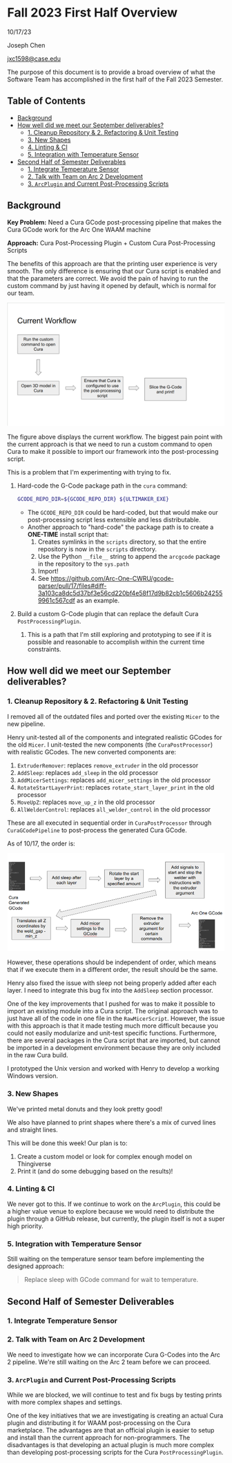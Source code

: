 # Fall 2023 First Half Overview <!-- omit in toc -->

10/17/23

Joseph Chen

jxc1598@case.edu

The purpose of this document is to provide a broad overview of what the Software Team has accomplished in the first half of the Fall 2023 Semester.

## Table of Contents <!-- omit in toc -->

- [Background](#background)
- [How well did we meet our September deliverables?](#how-well-did-we-meet-our-september-deliverables)
  - [1. Cleanup Repository \& 2. Refactoring \& Unit Testing](#1-cleanup-repository--2-refactoring--unit-testing)
  - [3. New Shapes](#3-new-shapes)
  - [4. Linting \& CI](#4-linting--ci)
  - [5. Integration with Temperature Sensor](#5-integration-with-temperature-sensor)
- [Second Half of Semester Deliverables](#second-half-of-semester-deliverables)
  - [1. Integrate Temperature Sensor](#1-integrate-temperature-sensor)
  - [2. Talk with Team on Arc 2 Development](#2-talk-with-team-on-arc-2-development)
  - [3. `ArcPlugin` and Current Post-Processing Scripts](#3-arcplugin-and-current-post-processing-scripts)

## Background

**Key Problem:** Need a Cura GCode post-processing pipeline that makes the Cura GCode work for the Arc One WAAM machine

**Approach:** Cura Post-Processing Plugin + Custom Cura Post-Processing Scripts

The benefits of this approach are that the printing user experience is very smooth. The only difference is ensuring that our Cura script is enabled and that the parameters are correct. We avoid the pain of having to run the custom command by just having it opened by default, which is normal for our team.

![](images/fall2023_workflow.png)

The figure above displays the current workflow. The biggest pain point with the current approach is that we need to run a custom command to open Cura to make it possible to import our framework into the post-processing script.

This is a problem that I'm experimenting with trying to fix.

1. Hard-code the G-Code package path in the `cura` command:

   ```bash
   GCODE_REPO_DIR=${GCODE_REPO_DIR} ${ULTIMAKER_EXE}
   ```

   - The `GCODE_REPO_DIR` could be hard-coded, but that would make our post-processing script less extensible and less distributable.
   - Another approach to "hard-code" the package path is to create a **ONE-TIME** install script that:
     1. Creates symlinks in the `scripts` directory, so that the entire repository is now in the `scripts` directory.
     2. Use the Python `__file__` string to append the `arcgcode` package in the repository to the `sys.path`
     3. Import!
     4. See https://github.com/Arc-One-CWRU/gcode-parser/pull/17/files#diff-3a103ca8dc5d37bf3e56cd220bf4e58f17d9b82cb1c5606b242559961c567cdf as an example.

2. Build a custom G-Code plugin that can replace the default Cura `PostProcessingPlugin`.
   1. This is a path that I'm still exploring and prototyping to see if it is possible and reasonable to accomplish within the current time constraints.

## How well did we meet our September deliverables?

### 1. Cleanup Repository & 2. Refactoring & Unit Testing

I removed all of the outdated files and ported over the existing `Micer` to the new pipeline.

Henry unit-tested all of the components and integrated realistic GCodes for the old `Micer`. I unit-tested the new components (the `CuraPostProcessor`) with realistic GCodes. The new converted components are:

1. `ExtruderRemover`: replaces `remove_extruder` in the old processor
2. `AddSleep`: replaces `add_sleep` in the old processor
3. `AddMicerSettings`: replaces `add_micer_settings` in the old processor
4. `RotateStartLayerPrint`: replaces `rotate_start_layer_print` in the old processor
5. `MoveUpZ`: replaces `move_up_z` in the old processor
6. `AllWelderControl`: replaces `all_welder_control` in the old processor

These are all executed in sequential order in `CuraPostProcessor` through `CuraGCodePipeline` to post-process the generated Cura GCode.

As of 10/17, the order is:

![](images/first_half_pipeline_diagram.png)

However, these operations should be independent of order, which means that if we execute them in a different order, the result should be the same.

Henry also fixed the issue with sleep not being properly added after each layer. I need to integrate this bug fix into the `AddSleep` section processor.

One of the key improvements that I pushed for was to make it possible to import an existing module into a Cura script. The original approach was to just have all of the code in one file in the `RawMicerScript`. However, the issue with this approach is that it made testing much more difficult because you could not easily modularize and unit-test specific functions. Furthermore, there are several packages in the Cura script that are imported, but cannot be imported in a development environment because they are only included in the raw Cura build.

I prototyped the Unix version and worked with Henry to develop a working Windows version.

### 3. New Shapes

We've printed metal donuts and they look pretty good!

We also have planned to print shapes where there's a mix of curved lines and straight lines.

This will be done this week! Our plan is to:

1. Create a custom model or look for complex enough model on Thingiverse
2. Print it (and do some debugging based on the results)!

### 4. Linting & CI

We never got to this. If we continue to work on the `ArcPlugin`, this could be a higher value venue to explore because we would need to distribute the plugin through a GitHub release, but currently, the plugin itself is not a super high priority.

### 5. Integration with Temperature Sensor

Still waiting on the temperature sensor team before implementing the designed approach:

> Replace sleep with GCode command for wait to temperature.

## Second Half of Semester Deliverables

### 1. Integrate Temperature Sensor

### 2. Talk with Team on Arc 2 Development

We need to investigate how we can incorporate Cura G-Codes into the Arc 2 pipeline. We're still waiting on the Arc 2 team before we can proceed.

### 3. `ArcPlugin` and Current Post-Processing Scripts

While we are blocked, we will continue to test and fix bugs by testing prints with more complex shapes and settings.

One of the key initiatives that we are investigating is creating an actual Cura plugin and distributing it for WAAM post-processing on the Cura marketplace. The advantages are that an official plugin is easier to setup and install than the current approach for non-programmers. The disadvantages is that developing an actual plugin is much more complex than developing post-processing scripts for the Cura `PostProcessingPlugin`.
